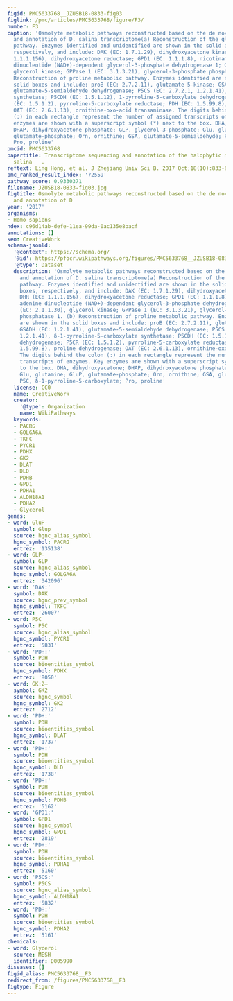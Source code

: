 ```yaml
---
figid: PMC5633768__JZUSB18-0833-fig03
figlink: /pmc/articles/PMC5633768/figure/F3/
number: F3
caption: 'Osmolyte metabolic pathways reconstructed based on the de novo assembly
  and annotation of D. salina transcriptome(a) Reconstruction of the glycerol metabolic
  pathway. Enzymes identified and unidentified are shown in the solid and dashed boxes,
  respectively, and include: DAK (EC: 1.7.1.29), dihydroxyacetone kinase; DHR (EC:
  1.1.1.156), dihydroxyacetone reductase; GPD1 (EC: 1.1.1.8), nicotinamide adenine
  dinucleotide (NAD+)-dependent glycerol-3-phosphate dehydrogenase 1; GK (EC: 2.1.1.30),
  glycerol kinase; GPPase 1 (EC: 3.1.3.21), glycerol-3-phosphate phosphatase 1. (b)
  Reconstruction of proline metabolic pathway. Enzymes identified are shown in the
  solid boxes and include: proB (EC: 2.7.2.11), glutamate 5-kinase; GSADH (EC: 1.2.1.41),
  glutamate-5-semialdehyde dehydrogenase; P5CS (EC: 2.7.2.1, 1.2.1.41), δ-1-pyrroline-5-carboxylate
  synthetase; P5CDH (EC: 1.5.1.12), 1-pyrroline-5-carboxylate dehydrogenase; P5CR
  (EC: 1.5.1.2), pyrroline-5-carboxylate reductase; PDH (EC: 1.5.99.8), proline dehydrogenase;
  OAT (EC: 2.6.1.13), ornithine-oxo-acid transaminase. The digits behind the colon
  (:) in each rectangle represent the number of assigned transcripts of enzymes. Key
  enzymes are shown with a superscript symbol (*) next to the box. DHA, dihydroxyacetone;
  DHAP, dihydroxyacetone phosphate; GLP, glycerol-3-phosphate; Glu, glutamine; GluP,
  glutamate-phosphate; Orn, ornithine; GSA, glutamate-5-semialdehyde; P5C, δ-1-pyrroline-5-carboxylate;
  Pro, proline'
pmcid: PMC5633768
papertitle: Transcriptome sequencing and annotation of the halophytic microalga Dunaliella
  salina   .
reftext: Ling Hong, et al. J Zhejiang Univ Sci B. 2017 Oct;18(10):833-844.
pmc_ranked_result_index: '72559'
pathway_score: 0.9330371
filename: JZUSB18-0833-fig03.jpg
figtitle: Osmolyte metabolic pathways reconstructed based on the de novo assembly
  and annotation of D
year: '2017'
organisms:
- Homo sapiens
ndex: c96d14ab-defe-11ea-99da-0ac135e8bacf
annotations: []
seo: CreativeWork
schema-jsonld:
  '@context': https://schema.org/
  '@id': https://pfocr.wikipathways.org/figures/PMC5633768__JZUSB18-0833-fig03.html
  '@type': Dataset
  description: 'Osmolyte metabolic pathways reconstructed based on the de novo assembly
    and annotation of D. salina transcriptome(a) Reconstruction of the glycerol metabolic
    pathway. Enzymes identified and unidentified are shown in the solid and dashed
    boxes, respectively, and include: DAK (EC: 1.7.1.29), dihydroxyacetone kinase;
    DHR (EC: 1.1.1.156), dihydroxyacetone reductase; GPD1 (EC: 1.1.1.8), nicotinamide
    adenine dinucleotide (NAD+)-dependent glycerol-3-phosphate dehydrogenase 1; GK
    (EC: 2.1.1.30), glycerol kinase; GPPase 1 (EC: 3.1.3.21), glycerol-3-phosphate
    phosphatase 1. (b) Reconstruction of proline metabolic pathway. Enzymes identified
    are shown in the solid boxes and include: proB (EC: 2.7.2.11), glutamate 5-kinase;
    GSADH (EC: 1.2.1.41), glutamate-5-semialdehyde dehydrogenase; P5CS (EC: 2.7.2.1,
    1.2.1.41), δ-1-pyrroline-5-carboxylate synthetase; P5CDH (EC: 1.5.1.12), 1-pyrroline-5-carboxylate
    dehydrogenase; P5CR (EC: 1.5.1.2), pyrroline-5-carboxylate reductase; PDH (EC:
    1.5.99.8), proline dehydrogenase; OAT (EC: 2.6.1.13), ornithine-oxo-acid transaminase.
    The digits behind the colon (:) in each rectangle represent the number of assigned
    transcripts of enzymes. Key enzymes are shown with a superscript symbol (*) next
    to the box. DHA, dihydroxyacetone; DHAP, dihydroxyacetone phosphate; GLP, glycerol-3-phosphate;
    Glu, glutamine; GluP, glutamate-phosphate; Orn, ornithine; GSA, glutamate-5-semialdehyde;
    P5C, δ-1-pyrroline-5-carboxylate; Pro, proline'
  license: CC0
  name: CreativeWork
  creator:
    '@type': Organization
    name: WikiPathways
  keywords:
  - PACRG
  - GOLGA6A
  - TKFC
  - PYCR1
  - PDHX
  - GK2
  - DLAT
  - DLD
  - PDHB
  - GPD1
  - PDHA1
  - ALDH18A1
  - PDHA2
  - Glycerol
genes:
- word: GluP-
  symbol: Glup
  source: hgnc_alias_symbol
  hgnc_symbol: PACRG
  entrez: '135138'
- word: GLP-
  symbol: GLP
  source: hgnc_alias_symbol
  hgnc_symbol: GOLGA6A
  entrez: '342096'
- word: 'DAK:'
  symbol: DAK
  source: hgnc_prev_symbol
  hgnc_symbol: TKFC
  entrez: '26007'
- word: P5C
  symbol: P5C
  source: hgnc_alias_symbol
  hgnc_symbol: PYCR1
  entrez: '5831'
- word: 'PDH:'
  symbol: PDH
  source: bioentities_symbol
  hgnc_symbol: PDHX
  entrez: '8050'
- word: GK:2–
  symbol: GK2
  source: hgnc_symbol
  hgnc_symbol: GK2
  entrez: '2712'
- word: 'PDH:'
  symbol: PDH
  source: bioentities_symbol
  hgnc_symbol: DLAT
  entrez: '1737'
- word: 'PDH:'
  symbol: PDH
  source: bioentities_symbol
  hgnc_symbol: DLD
  entrez: '1738'
- word: 'PDH:'
  symbol: PDH
  source: bioentities_symbol
  hgnc_symbol: PDHB
  entrez: '5162'
- word: 'GPD1:'
  symbol: GPD1
  source: hgnc_symbol
  hgnc_symbol: GPD1
  entrez: '2819'
- word: 'PDH:'
  symbol: PDH
  source: bioentities_symbol
  hgnc_symbol: PDHA1
  entrez: '5160'
- word: 'P5CS:'
  symbol: P5CS
  source: hgnc_alias_symbol
  hgnc_symbol: ALDH18A1
  entrez: '5832'
- word: 'PDH:'
  symbol: PDH
  source: bioentities_symbol
  hgnc_symbol: PDHA2
  entrez: '5161'
chemicals:
- word: Glycerol
  source: MESH
  identifier: D005990
diseases: []
figid_alias: PMC5633768__F3
redirect_from: /figures/PMC5633768__F3
figtype: Figure
---
```

